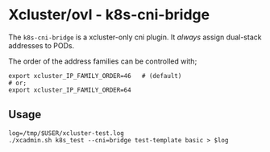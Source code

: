 # Xcluster/ovl - k8s-cni-bridge

The `k8s-cni-bridge` is a xcluster-only cni plugin. It *always* assign
dual-stack addresses to PODs.


The order of the address families can be controlled with;

```
export xcluster_IP_FAMILY_ORDER=46   # (default)
# or;
export xcluster_IP_FAMILY_ORDER=64
```

## Usage

```
log=/tmp/$USER/xcluster-test.log
./xcadmin.sh k8s_test --cni=bridge test-template basic > $log
```

